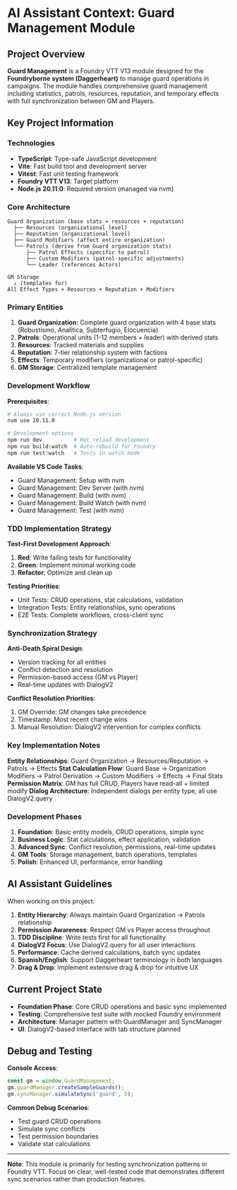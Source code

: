 # AI Assistant Context: Guard Management Module

## Project Overview

**Guard Management** is a Foundry VTT V13 module designed for the **Foundryborne system (Daggerheart)** to manage guard operations in campaigns. The module handles comprehensive guard management including statistics, patrols, resources, reputation, and temporary effects with full synchronization between GM and Players.

## Key Project Information

### Technologies

- **TypeScript**: Type-safe JavaScript development
- **Vite**: Fast build tool and development server
- **Vitest**: Fast unit testing framework
- **Foundry VTT V13**: Target platform
- **Node.js 20.11.0**: Required version (managed via nvm)

### Core Architecture

```
Guard Organization (base stats + resources + reputation)
  ├── Resources (organizational level)
  ├── Reputation (organizational level)
  ├── Guard Modifiers (affect entire organization)
  └── Patrols (derive from Guard organization stats)
      ├── Patrol Effects (specific to patrol)
      ├── Custom Modifiers (patrol-specific adjustments)
      └── Leader (references Actors)

GM Storage
  ↓ (templates for)
All Effect Types + Resources + Reputation + Modifiers
```

### Primary Entities

1. **Guard Organization**: Complete guard organization with 4 base stats (Robustismo, Analítica, Subterfugio, Elocuencia)
2. **Patrols**: Operational units (1-12 members + leader) with derived stats
3. **Resources**: Tracked materials and supplies
4. **Reputation**: 7-tier relationship system with factions
5. **Effects**: Temporary modifiers (organizational or patrol-specific)
6. **GM Storage**: Centralized template management

### Development Workflow

**Prerequisites**:

```bash
# Always use correct Node.js version
nvm use 20.11.0

# Development options
npm run dev          # Hot reload development
npm run build:watch  # Auto-rebuild for Foundry
npm run test:watch   # Tests in watch mode
```

**Available VS Code Tasks**:

- Guard Management: Setup with nvm
- Guard Management: Dev Server (with nvm)
- Guard Management: Build (with nvm)
- Guard Management: Build Watch (with nvm)
- Guard Management: Test (with nvm)

### TDD Implementation Strategy

**Test-First Development Approach**:

1. **Red**: Write failing tests for functionality
2. **Green**: Implement minimal working code
3. **Refactor**: Optimize and clean up

**Testing Priorities**:

- Unit Tests: CRUD operations, stat calculations, validation
- Integration Tests: Entity relationships, sync operations
- E2E Tests: Complete workflows, cross-client sync

### Synchronization Strategy

**Anti-Death Spiral Design**:

- Version tracking for all entities
- Conflict detection and resolution
- Permission-based access (GM vs Player)
- Real-time updates with DialogV2

**Conflict Resolution Priorities**:

1. GM Override: GM changes take precedence
2. Timestamp: Most recent change wins
3. Manual Resolution: DialogV2 intervention for complex conflicts

### Key Implementation Notes

**Entity Relationships**: Guard Organization → Resources/Reputation → Patrols → Effects
**Stat Calculation Flow**: Guard Base → Organization Modifiers → Patrol Derivation → Custom Modifiers → Effects → Final Stats
**Permission Matrix**: GM has full CRUD, Players have read-all + limited modify
**Dialog Architecture**: Independent dialogs per entity type, all use DialogV2.query

### Development Phases

1. **Foundation**: Basic entity models, CRUD operations, simple sync
2. **Business Logic**: Stat calculations, effect application, validation
3. **Advanced Sync**: Conflict resolution, permissions, real-time updates
4. **GM Tools**: Storage management, batch operations, templates
5. **Polish**: Enhanced UI, performance, error handling

## AI Assistant Guidelines

When working on this project:

1. **Entity Hierarchy**: Always maintain Guard Organization → Patrols relationship
2. **Permission Awareness**: Respect GM vs Player access throughout
3. **TDD Discipline**: Write tests first for all functionality
4. **DialogV2 Focus**: Use DialogV2.query for all user interactions
5. **Performance**: Cache derived calculations, batch sync updates
6. **Spanish/English**: Support Daggerheart terminology in both languages
7. **Drag & Drop**: Implement extensive drag & drop for intuitive UX

## Current Project State

- **Foundation Phase**: Core CRUD operations and basic sync implemented
- **Testing**: Comprehensive test suite with mocked Foundry environment
- **Architecture**: Manager pattern with GuardManager and SyncManager
- **UI**: DialogV2-based interface with tab structure planned

## Debug and Testing

**Console Access**:

```javascript
const gm = window.GuardManagement;
gm.guardManager.createSampleGuards();
gm.syncManager.simulateSync('guard', 5);
```

**Common Debug Scenarios**:

- Test guard CRUD operations
- Simulate sync conflicts
- Test permission boundaries
- Validate stat calculations

---

**Note**: This module is primarily for testing synchronization patterns in Foundry VTT. Focus on clear, well-tested code that demonstrates different sync scenarios rather than production features.
